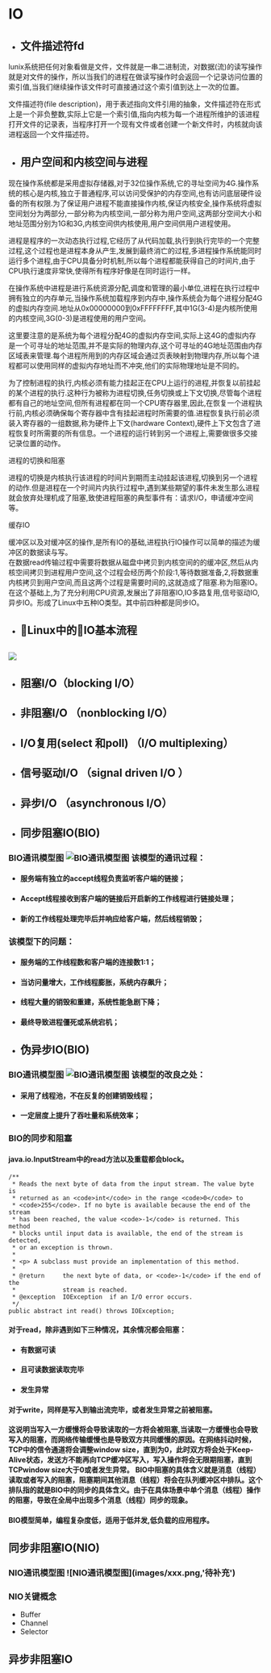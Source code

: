 # IO

* ## 文件描述符fd

lunix系统把任何对象看做是文件，文件就是一串二进制流，对数据\(流\)的读写操作就是对文件的操作，所以当我们的进程在做读写操作时会返回一个记录访问位置的索引值,当我们继续操作该文件时可直接通过这个索引值到达上一次的位置。

文件描述符\(file description\)，用于表述指向文件引用的抽象，文件描述符在形式上是一个非负整数,实际上它是一个索引值,指向内核为每一个进程所维护的该进程打开文件的记录表，当程序打开一个现有文件或者创建一个新文件时，内核就向该进程返回一个文件描述符。

* ## 用户空间和内核空间与进程

现在操作系统都是采用虚拟存储器,对于32位操作系统,它的寻址空间为4G.操作系统的核心是内核,独立于普通程序,可以访问受保护的内存空间,也有访问底层硬件设备的所有权限.为了保证用户进程不能直接操作内核,保证内核安全,操作系统将虚拟空间划分为两部分,一部分称为内核空间,一部分称为用户空间,这两部分空间大小和地址范围分别为1G和3G,内核空间供内核使用,用户空间供用户进程使用。

进程是程序的一次动态执行过程,它经历了从代码加载,执行到执行完毕的一个完整过程,这个过程也是进程本身从产生,发展到最终消亡的过程,多进程操作系统能同时运行多个进程,由于CPU具备分时机制,所以每个进程都能获得自己的时间片,由于CPU执行速度非常快,使得所有程序好像是在同时运行一样。

在操作系统中进程是进行系统资源分配,调度和管理的最小单位,进程在执行过程中拥有独立的内存单元,当操作系统加载程序到内存中,操作系统会为每个进程分配4G的虚拟内存空间.地址从0x00000000到0xFFFFFFFF,其中1G\(3-4\)是内核所使用的内核空间,3G\(0-3\)是进程使用的用户空间。

这里要注意的是系统为每个进程分配4G的虚拟内存空间,实际上这4G的虚拟内存是一个可寻址的地址范围,并不是实际的物理内存,这个可寻址的4G地址范围由内存区域表来管理.每个进程所用到的内存区域会通过页表映射到物理内存,所以每个进程都可以使用同样的虚拟内存地址而不冲突,他们的实际物理地址是不同的。

为了控制进程的执行,内核必须有能力挂起正在CPU上运行的进程,并恢复以前挂起的某个进程的执行.这种行为被称为进程切换,任务切换或上下文切换,尽管每个进程都有自己的地址空间,但所有进程都在同一个CPU寄存器里,因此,在恢复一个进程执行前,内核必须确保每个寄存器中含有挂起进程时所需要的值.进程恢复执行前必须装入寄存器的一组数据,称为硬件上下文\(hardware Context\),硬件上下文包含了进程恢复时所需要的所有信息。一个进程的运行转到另一个进程上,需要做很多交接记录位置的动作。

进程的切换和阻塞

进程的切换是内核执行该进程的时间片到期而主动挂起该进程,切换到另一个进程的动作.但是进程在一个时间片内执行过程中,遇到某些期望的事件未发生那么进程就会放弃处理机成了阻塞,致使进程阻塞的典型事件有：请求I/O，申请缓冲空间等。

缓存IO

缓冲区以及对缓冲区的操作,是所有IO的基础,进程执行IO操作可以简单的描述为缓冲区的数据读与写。  
在数据read传输过程中需要将数据从磁盘中拷贝到内核空间的的缓冲区,然后从内核空间拷贝到进程用户空间,这个过程会经历两个阶段:1,等待数据准备,2,将数据重内核拷贝到用户空间,而且这两个过程是需要时间的,这就造成了阻塞.称为阻塞IO。在这个基础上,为了充分利用CPU资源,发展出了非阻塞IO,IO多路复用,信号驱动IO,异步IO。形成了Linux中五种IO类型。其中前四种都是同步IO。

* ## Linux中的IO基本流程

## ![](/socket/images/io-in-linux.jpg)

* ## 阻塞I/O（blocking I/O）

* ## 非阻塞I/O （nonblocking I/O）
* ## I/O复用\(select 和poll\) （I/O multiplexing）
* ## 信号驱动I/O （signal driven I/O ）
* ## 异步I/O （asynchronous I/O）

* ## 同步阻塞IO\(BIO\)

### BIO通讯模型图 ![BIO通讯模型图](images/bio0.jpg) 该模型的通讯过程：

* #### 服务端有独立的accept线程负责监听客户端的链接；
* #### Accept线程接收到客户端的链接后开启新的工作线程进行链接处理；
* #### 新的工作线程处理完毕后并响应给客户端，然后线程销毁；

### 该模型下的问题：

* #### 服务端的工作线程数和客户端的连接数1:1；
* #### 当访问量增大，工作线程膨胀，系统内存飙升；
* #### 线程大量的销毁和重建，系统性能急剧下降；
* #### 最终导致进程僵死或系统宕机；
* ## 伪异步IO\(BIO\)

### BIO通讯模型图 ![BIO通讯模型图](images/bio1.jpg) 该模型的改良之处：

* #### 采用了线程池，不在反复的创建销毁线程；
* #### 一定层度上提升了吞吐量和系统效率；

### BIO的同步和阻塞

#### java.io.InputStream中的read方法以及重载都会block。

```
/**
 * Reads the next byte of data from the input stream. The value byte is
 * returned as an <code>int</code> in the range <code>0</code> to
 * <code>255</code>. If no byte is available because the end of the stream
 * has been reached, the value <code>-1</code> is returned. This method
 * blocks until input data is available, the end of the stream is detected,
 * or an exception is thrown.
 *
 * <p> A subclass must provide an implementation of this method.
 *
 * @return     the next byte of data, or <code>-1</code> if the end of the
 *             stream is reached.
 * @exception  IOException  if an I/O error occurs.
 */
public abstract int read() throws IOException;
```

#### 对于read，除非遇到如下三种情况，其余情况都会阻塞：

* #### 有数据可读
* #### 且可读数据读取完毕
* #### 发生异常

#### 对于write，同样是写入到输出流完毕，或者发生异常之前被阻塞。

#### 这说明当写入一方缓慢将会导致读取的一方将会被阻塞,当读取一方缓慢也会导致写入的阻塞，而网络传输缓慢也是导致双方共同缓慢的原因。在网络抖动时候，TCP中的信令通道将会调整window size，直到为0，此时双方将会处于Keep-Alive状态，发送方不能再向TCP缓冲区写入，写入操作将会无限期阻塞，直到TCPwindow size大于0或者发生异常。 BIO中阻塞的具体含义就是消息（线程）读取或者写入的阻塞，阻塞期间其他消息（线程）将会在队列缓冲区中排队。这个排队指的就是BIO中的同步的具体含义。由于在具体场景中单个消息（线程）操作的阻塞，导致在全局中出现多个消息（线程）同步的现象。

#### BIO模型简单，编程复杂度低，适用于低并发,低负载的应用程序。

## 同步非阻塞IO\(NIO\)

### NIO通讯模型图 !\[NIO通讯模型图\]\(images/xxx.png,'待补充'\)

### NIO关键概念

* Buffer
* Channel
* Selector

## 异步非阻塞IO



